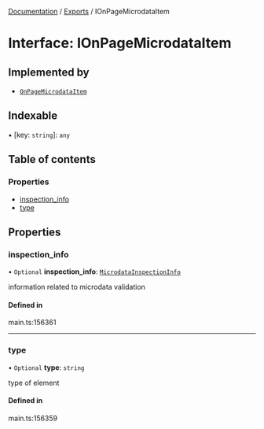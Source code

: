 [Documentation](../README.md) / [Exports](../modules.md) / IOnPageMicrodataItem

# Interface: IOnPageMicrodataItem

## Implemented by

- [`OnPageMicrodataItem`](../classes/OnPageMicrodataItem.md)

## Indexable

▪ [key: `string`]: `any`

## Table of contents

### Properties

- [inspection\_info](IOnPageMicrodataItem.md#inspection_info)
- [type](IOnPageMicrodataItem.md#type)

## Properties

### inspection\_info

• `Optional` **inspection\_info**: [`MicrodataInspectionInfo`](../classes/MicrodataInspectionInfo.md)

information related to microdata validation

#### Defined in

main.ts:156361

___

### type

• `Optional` **type**: `string`

type of element

#### Defined in

main.ts:156359
